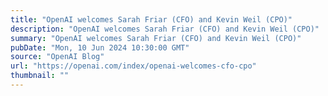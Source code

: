 ```yaml
---
title: "OpenAI welcomes Sarah Friar (CFO) and Kevin Weil (CPO)"
description: "OpenAI welcomes Sarah Friar (CFO) and Kevin Weil (CPO)"
summary: "OpenAI welcomes Sarah Friar (CFO) and Kevin Weil (CPO)"
pubDate: "Mon, 10 Jun 2024 10:30:00 GMT"
source: "OpenAI Blog"
url: "https://openai.com/index/openai-welcomes-cfo-cpo"
thumbnail: ""
---
```


